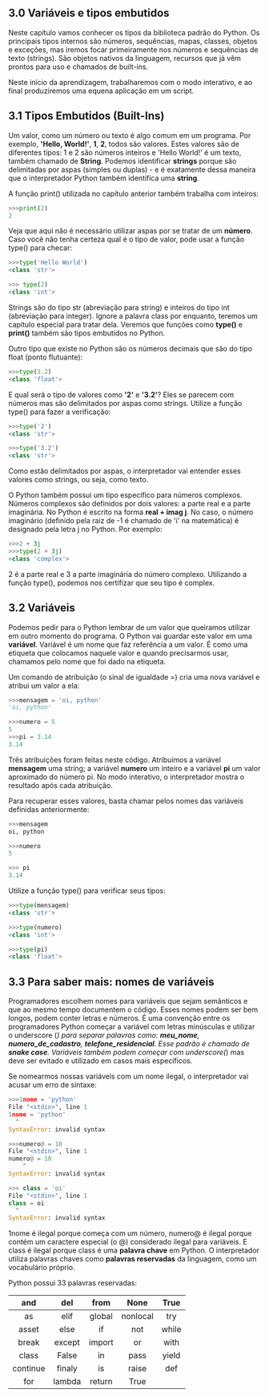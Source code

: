 ## 3.0 Variáveis e tipos embutidos
Neste capítulo vamos conhecer os tipos da biblioteca padrão do Python. Os principais tipos internos são números, sequências, mapas, classes, objetos e exceções, mas iremos focar primeiramente nos números e sequências de texto (strings). São objetos nativos da linguagem, recursos que já vêm prontos para uso e chamados de built-ins.

Neste início da aprendizagem, trabalharemos com o modo interativo, e ao final produziremos uma equena aplicação em um script.

## 3.1 Tipos Embutidos (Built-Ins)
Um valor, como um número ou texto é algo comum em um programa. Por exemplo, __'Hello, World!'__, __1__, __2__, todos são valores. Estes valores são de diferentes tipos: 1 e 2 são números inteiros e 'Hello World!' é um texto, também chamado de __String__. Podemos identificar __strings__ porque são delimitadas por aspas (simples ou duplas) - e é exatamente dessa maneira que o interpretador Python também identifica uma __string__.

A função print() utilizada no capítulo anterior também trabalha com inteiros:
```python
>>>print(2)
2
```
Veja que aqui não é necessário utilizar aspas por se tratar de um __número__. Caso você não tenha certeza qual é o tipo de valor, pode usar a função type() para checar:
```python
>>>type('Hello World')
<class 'str'>

>>> type(2)
<class 'int'>
```
Strings são do tipo str (abreviação para string) e inteiros do tipo int (abreviação para integer). Ignore a palavra class por enquanto, teremos um capítulo especial para tratar dela. Veremos que funções como __type()__ e __print()__ também são tipos embutidos no Python.

Outro tipo que existe no Python são os números decimais que são do tipo float (ponto flutuante):
```python
>>>type(3.2)
<class 'float'>
```
E qual será o tipo de valores como __'2'__ e __'3.2'__? Eles se parecem com números mas são delimitados por aspas como strings. Utilize a função type() para fazer a verificação:
```python
>>>type('2')
<class 'str'>

>>>type('3.2')
<class 'str'>
```
Como estão delimitados por aspas, o interpretador vai entender esses valores como strings, ou seja, como texto.

O Python também possui um tipo específico para números complexos. Números complexos são definidos por dois valores: a parte real e a parte imaginária. No Python é escrito na forma __real + imag j__. No caso, o número imaginário (definido pela raiz de -1 é chamado de 'i' na matemática) é designado pela letra j no Python. Por exemplo:
```python
>>>2 + 3j
>>>type(2 + 3j)
<class 'complex'>
```
2 é a parte real e 3 a parte imaginária do número complexo. Utilizando a função type(), podemos nos certifizar que seu tipo é complex.

## 3.2 Variáveis
Podemos pedir para o Python lembrar de um valor que queiramos utilizar em outro momento do programa. O Python vai guardar este valor em uma __variável__. Variável é um nome que faz referência a um valor. É como uma etiqueta que colocamos naquele valor e quando precisarmos usar, chamamos pelo nome que foi dado na etiqueta.

Um comando de atribuição (o sinal de igualdade =) cria uma nova variável e atribui um valor a ela:
```python
>>>mensagem = 'oi, python'
'oi, python'

>>>numero = 5
5
>>>pi = 3.14
3.14
```
Três atribuições foram feitas neste código. Atribuímos a variável __mensagem__ uma string; a variável __numero__ um inteiro e a variável __pi__ um valor aproximado do número pi. No modo interativo, o interpretador mostra o resultado após cada atribuição.

Para recuperar esses valores, basta chamar pelos nomes das variáveis definidas anteriormente:
```python
>>>mensagem
oi, python

>>>numero
5

>>> pi
3.14
```
Utilize a função type() para verificar seus tipos:
```python
>>>type(mensagem)
<class 'str'>

>>>type(numero)
<class 'int'>

>>>type(pi)
<class 'float'>
```
## 3.3 Para saber mais: nomes de variáveis
Programadores escolhem nomes para variáveis que sejam semânticos e que ao mesmo tempo documentem o código. Esses nomes podem ser bem longos, podem conter letras e números. É uma convenção entre os programadores Python começar a variável com letras minúsculas e utilizar o underscore (_) para separar palavras como: __meu_nome__, __numero_de_cadastro__, __telefone_residencial__. Esse padrão é chamado de __snake case__. Variáveis também podem começar com underscore(_) mas deve ser evitado e utilizado em casos mais específicos.

Se nomearmos nossas variáveis com um nome ilegal, o interpretador vai acusar um erro de sintaxe:
```python
>>>1nome = 'python'
File "<stdin>", line 1
1nome = 'python'
  ^
SyntaxError: invalid syntax

>>>numero@ = 10
File "<stdin>", line 1
numero@ = 10
    ^
SyntaxError: invalid syntax

>>> class = 'oi'
File "<stdin>", line 1
class = oi
  ^
SyntaxError: invalid syntax
```
1nome é ilegal porque começa com um número, numero@ é ilegal porque contém um caractere especial (o @) considerado ilegal para variáveis. E class é ilegal porque class é uma __palavra chave__ em Python. O interpretador utiliza palavras chaves como __palavras reservadas__ da linguagem, como um vocabulário próprio.

Python possui 33 palavras reservadas:

and      |   del      |   from     |   None     |   True    
:-------:|:----------:|:----------:|:----------:|:-------:
as       |   elif     |   global   |   nonlocal |   try
asset    |   else     |   if       |   not      |   while
break    |   except   |   import   |   or       |   with
class    |   False    |   in       |   pass     |   yield
continue |   finaly   |   is       |   raise    |   def
for      |   lambda   |   return   |   True     |